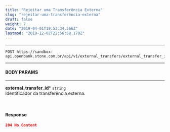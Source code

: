 ```yaml
---
title: "Rejeitar uma Transferência Externa"
slug: "rejeitar-uma-transferência-externa"
draft: false
weight: 7
date: "2019-04-01T19:53:34.566Z"
lastmod: "2019-12-02T22:56:58.170Z"
---
```

---

```http 
POST https://sandbox-api.openbank.stone.com.br/api/v1/external_transfers/external_transfer_id/reject
```
---

#### **BODY PARAMS**

---

**external_transfer_id***  `string`
<br> Identificador da transferência externa.

<br>

#### **Response**

```JSON
204 No Content
